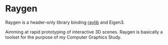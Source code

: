# Raygen

Raygen is a header-only library binding [raylib](https://github.com/raysan5/raylib) and Eigen3.

Aimming at rapid prototyping of interactive 3D scenes. Raygen is basically a toolset for the purpose of my Computer Graphics Study.

